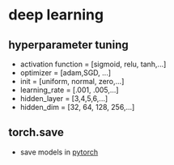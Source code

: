 # deep learning

## hyperparameter tuning

- activation function = [sigmoid, relu, tanh,...]
- optimizer = [adam,SGD,  ...]
- init = [uniform, normal, zero,...]
- learning_rate = [.001, .005,...]
- hidden_layer = [3,4,5,6,...]
- hidden_dim = [32, 64, 128, 256,...] 

## torch.save

- save models in [pytorch](https://pytorch.org/tutorials/beginner/saving_loading_models.html)

## 